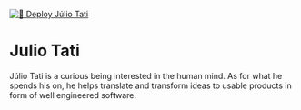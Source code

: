 [![🚀 Deploy Júlio Tati](https://github.com/Juliotati/juliotati_app/actions/workflows/app_cd_web.yml/badge.svg)](https://github.com/Juliotati/juliotati_app/actions/workflows/app_cd_web.yml)

# Julio Tati

Júlio Tati is a curious being interested in the human mind. As for what he spends his on, he helps translate and transform ideas to usable products in form of well engineered software.
